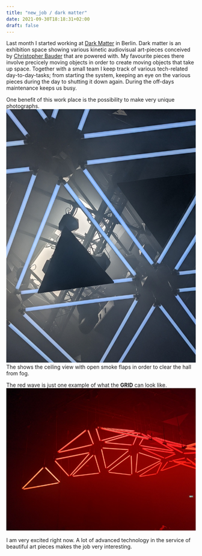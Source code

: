 ```yaml
---
title: "new_job / dark matter"
date: 2021-09-30T18:18:31+02:00
draft: false
---
```


Last month I started working at [Dark Matter](darkmatter.berlin) in Berlin. Dark matter is an exhibition space showing various kinetic audiovisual art-pieces conceived by [Christopher Bauder](https://en.wikipedia.org/wiki/Christopher_Bauder) that are powered with. My favourite pieces there involve precicely moving objects in order to create moving objects that take up space. Together with a small team I keep track of various tech-related day-to-day-tasks; from starting the system, keeping an eye on the various pieces during the day to shutting it down again. During the off-days maintenance keeps us busy. 

One benefit of this work place is the possibility to make very unique photographs.  
![grid ceiling](/img/grid_foggy_ceiling.jpg) The shows the ceiling view with open smoke flaps in order to clear the hall from fog. 

The red wave is just one example of what the **GRID** can look like.
![grid ceiling](/img/grid_red_wave.jpg)

I am very excited right now. A lot of advanced technology in the service of beautiful art pieces makes the job very interesting.